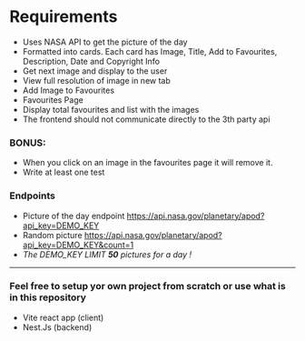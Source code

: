 # Requirements

- Uses NASA API to get the picture of the day
- Formatted into cards. Each card has Image, Title, Add to
  Favourites, Description, Date and Copyright Info
- Get next image and display to the user
- View full resolution of image in new tab
- Add Image to Favourites
- Favourites Page
- Display total favourites and list with the images
- The frontend should not communicate directly to the 3th party api

### BONUS:

- When you click on an image in the favourites page it will remove it.
- Write at least one test

### Endpoints

- Picture of the day endpoint https://api.nasa.gov/planetary/apod?api_key=DEMO_KEY
- Random picture https://api.nasa.gov/planetary/apod?api_key=DEMO_KEY&count=1
- _The DEMO_KEY LIMIT **50** pictures for a day !_

---

### Feel free to setup yor own project from scratch or use what is in this repository

- Vite react app (client)
- Nest.Js (backend)
